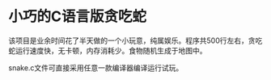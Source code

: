 # 小巧的C语言版贪吃蛇

该项目是业余时间花了半天做的一个小玩意，纯属娱乐。程序共500行左右，贪吃蛇运行速度快，无卡顿，内存消耗少。食物随机生成于地图中。

snake.c文件可直接采用任意一款编译器编译运行试玩。
